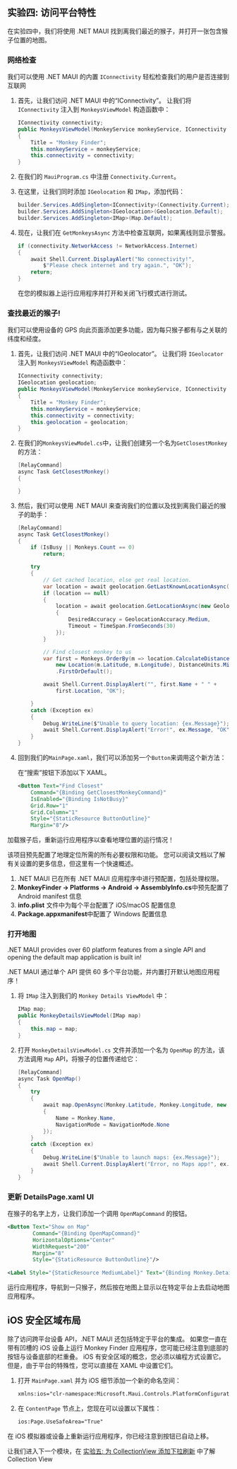 ## 实验四: 访问平台特性

在实验四中，我们将使用 .NET MAUI 找到离我们最近的猴子，并打开一张包含猴子位置的地图。

### 网络检查

我们可以使用 .NET MAUI 的内置 `IConnectivity` 轻松检查我们的用户是否连接到互联网

1. 首先，让我们访问 .NET MAUI 中的“IConnectivity”。 让我们将 `IConnectivity` 注入到 `MonkeysViewModel` 构造函数中：

    ```csharp
    IConnectivity connectivity;
    public MonkeysViewModel(MonkeyService monkeyService, IConnectivity connectivity)
    {
        Title = "Monkey Finder";
        this.monkeyService = monkeyService;
        this.connectivity = connectivity;
    }
    ```

2. 在我们的 `MauiProgram.cs` 中注册 `Connectivity.Current`。

3. 在这里，让我们同时添加 `IGeolocation` 和 `IMap`，添加代码：

    ```csharp
    builder.Services.AddSingleton<IConnectivity>(Connectivity.Current);
    builder.Services.AddSingleton<IGeolocation>(Geolocation.Default);
    builder.Services.AddSingleton<IMap>(Map.Default);
    ```

4. 现在，让我们在 `GetMonkeysAsync` 方法中检查互联网，如果离线则显示警报。


    ```csharp
    if (connectivity.NetworkAccess != NetworkAccess.Internet)
    {
        await Shell.Current.DisplayAlert("No connectivity!",
            $"Please check internet and try again.", "OK");
        return;
    }
    ```

    在您的模拟器上运行应用程序并打开和关闭飞行模式进行测试。

### 查找最近的猴子!

我们可以使用设备的 GPS 向此页面添加更多功能，因为每只猴子都有与之关联的纬度和经度。

1. 首先，让我们访问 .NET MAUI 中的“IGeolocator”。 让我们将 `IGeolocator` 注入到 `MonkeysViewModel` 构造函数中：

    ```csharp
    IConnectivity connectivity;
    IGeolocation geolocation;
    public MonkeysViewModel(MonkeyService monkeyService, IConnectivity connectivity, IGeolocation geolocation)
    {
        Title = "Monkey Finder";
        this.monkeyService = monkeyService;
        this.connectivity = connectivity;
        this.geolocation = geolocation;
    }
    ```

2. 在我们的`MonkeysViewModel.cs`中，让我们创建另一个名为`GetClosestMonkey`的方法：

    ```csharp
    [RelayCommand]
    async Task GetClosestMonkey()
    {

    }
    ```

3. 然后，我们可以使用 .NET MAUI 来查询我们的位置以及找到离我们最近的猴子的助手：

    ```csharp
    [RelayCommand]
    async Task GetClosestMonkey()
    {
        if (IsBusy || Monkeys.Count == 0)
            return;

        try
        {
            // Get cached location, else get real location.
            var location = await geolocation.GetLastKnownLocationAsync();
            if (location == null)
            {
                location = await geolocation.GetLocationAsync(new GeolocationRequest
                {
                    DesiredAccuracy = GeolocationAccuracy.Medium,
                    Timeout = TimeSpan.FromSeconds(30)
                });
            }

            // Find closest monkey to us
            var first = Monkeys.OrderBy(m => location.CalculateDistance(
                new Location(m.Latitude, m.Longitude), DistanceUnits.Miles))
                .FirstOrDefault();

            await Shell.Current.DisplayAlert("", first.Name + " " +
                first.Location, "OK");

        }
        catch (Exception ex)
        {
            Debug.WriteLine($"Unable to query location: {ex.Message}");
            await Shell.Current.DisplayAlert("Error!", ex.Message, "OK");
        }
    }
    ```

4. 回到我们的`MainPage.xaml`，我们可以添加另一个`Button`来调用这个新方法：

     在“搜索”按钮下添加以下 XAML。

    ```xml
    <Button Text="Find Closest" 
        Command="{Binding GetClosestMonkeyCommand}"
        IsEnabled="{Binding IsNotBusy}"
        Grid.Row="1"
        Grid.Column="1"
        Style="{StaticResource ButtonOutline}"
        Margin="8"/>
    ```

加载猴子后，重新运行应用程序以查看地理位置的运行情况！

该项目预先配置了地理定位所需的所有必要权限和功能。 您可以阅读文档以了解有关设置的更多信息，但这里有一个快速概述。

1. .NET MAUI 已在所有 .NET MAUI 应用程序中进行预配置，包括处理权限。
2. **MonkeyFinder -> Platforms -> Android -> AssemblyInfo.cs**中预先配置了Android manifest 信息
3. **info.plist** 文件中为每个平台配置了 iOS/macOS 配置信息
4. **Package.appxmanifest**中配置了 Windows 配置信息


### 打开地图

.NET MAUI provides over 60 platform features from a single API and opening the default map application is built in!

.NET MAUI 通过单个 API 提供 60 多个平台功能，并内置打开默认地图应用程序！

1. 将 `IMap` 注入到我们的 `Monkey Details ViewModel` 中：

    ```csharp
    IMap map;
    public MonkeyDetailsViewModel(IMap map)
    {
        this.map = map;
    }
    ```

2. 打开 `MonkeyDetailsViewModel.cs` 文件并添加一个名为 `OpenMap` 的方法，该方法调用 `Map` API，将猴子的位置传递给它：

    ```csharp
    [RelayCommand]
    async Task OpenMap()
    {
        try
        {
            await map.OpenAsync(Monkey.Latitude, Monkey.Longitude, new MapLaunchOptions
            {
                Name = Monkey.Name,
                NavigationMode = NavigationMode.None
            });
        }
        catch (Exception ex)
        {
            Debug.WriteLine($"Unable to launch maps: {ex.Message}");
            await Shell.Current.DisplayAlert("Error, no Maps app!", ex.Message, "OK");
        }
    }

    ```

### 更新 DetailsPage.xaml UI

在猴子的名字上方，让我们添加一个调用 `OpenMapCommand` 的按钮。

```xml
<Button Text="Show on Map" 
        Command="{Binding OpenMapCommand}"
        HorizontalOptions="Center" 
        WidthRequest="200" 
        Margin="8"
        Style="{StaticResource ButtonOutline}"/>
                
<Label Style="{StaticResource MediumLabel}" Text="{Binding Monkey.Details}" />
```

运行应用程序，导航到一只猴子，然后按在地图上显示以在特定平台上去启动地图应用程序。

## iOS 安全区域布局

除了访问跨平台设备 API，.NET MAUI 还包括特定于平台的集成。 如果您一直在带有凹槽的 iOS 设备上运行 Monkey Finder 应用程序，您可能已经注意到底部的按钮与设备底部的栏重叠。 iOS 有安全区域的概念，您必须以编程方式设置它。 但是，由于平台的特殊性，您可以直接在 XAML 中设置它们。

1. 打开 `MainPage.xaml` 并为 iOS 细节添加一个新的命名空间：

    ```xml
    xmlns:ios="clr-namespace:Microsoft.Maui.Controls.PlatformConfiguration.iOSSpecific;assembly=Microsoft.Maui.Controls"
    ```

2. 在 `ContentPage` 节点上，您现在可以设置以下属性：

    ```xml
    ios:Page.UseSafeArea="True"
    ```
在 iOS 模拟器或设备上重新运行应用程序，你已经注意到按钮已自动上移。

让我们进入下一个模块，在 [实验五: 为 CollectionView 添加下拉刷新](../Part%205%20-%20CollectionView/README.zh-cn.md) 中了解 Collection View
